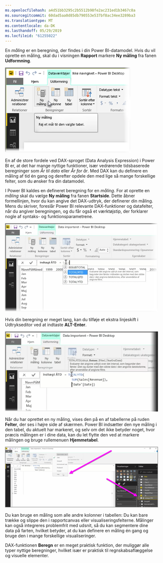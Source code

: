 ```yaml
---
ms.openlocfilehash: a4d51bb3295c2b5512b98fe2ac231ed1b3467c8a
ms.sourcegitcommit: 60dad5aa0d85db790553e537bf8ac34ee3289ba3
ms.translationtype: MT
ms.contentlocale: da-DK
ms.lasthandoff: 05/29/2019
ms.locfileid: "61255022"
---
```

En *måling* er en beregning, der findes i din Power BI-datamodel. Hvis du vil oprette en måling, skal du i visningen **Rapport** markere **Ny måling** fra fanen **Udformning**.

![](media/2-5-create-calculated-measures/2-5_1.png)

En af de store fordele ved DAX-sproget (Data Analysis Expression) i Power BI er, at det har mange nyttige funktioner, især vedrørende tidsbaserede beregninger som *År til dato* eller *År for år*. Med DAX kan du definere en måling af tid én gang og derefter opdele den med lige så mange forskellige felter, som du ønsker fra din datamodel.

I Power BI kaldes en defineret beregning for en *måling*. For at oprette en *måling* skal du vælge **Ny måling** fra fanen **Startside**. Dette åbner formellinjen, hvor du kan angive det DAX-udtryk, der definerer din måling. Mens du skriver, foreslår Power BI relevante DAX-funktioner og datafelter, når du angiver beregningen, og du får også et værktøjstip, der forklarer nogle af syntaks- og funktionsparametrene.

![](media/2-5-create-calculated-measures/2-5_2.png)

Hvis din beregning er meget lang, kan du tilføje et ekstra linjeskift i Udtrykseditor ved at indtaste **ALT-Enter**.

![](media/2-5-create-calculated-measures/2-5_3.png)

Når du har oprettet en ny måling, vises den på en af tabellerne på ruden **Felter**, der ses i højre side af skærmen. Power BI indsætter den nye måling i den tabel, du aktuelt har markeret, og selv om det ikke betyder noget, hvor præcis målingen er i dine data, kan du let flytte den ved at markere målingen og bruge rullemenuen **Hjemmetabel**.

![](media/2-5-create-calculated-measures/2-5_4.png)

Du kan bruge en måling som alle andre kolonner i tabellen: Du kan bare trække og slippe den i rapportcanvas eller visualiseringsfelterne. Målinger kan også integreres problemfrit med udsnit, så du kan segmentere dine data på farten, hvilket betyder, at du kan definere en måling én gang og bruge den i mange forskellige visualiseringer.

DAX-funktionen **Beregn** er en meget praktisk funktion, der muliggør alle typer nyttige beregninger, hvilket især er praktisk til regnskabsaflæggelse og visuelle elementer.


